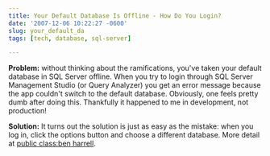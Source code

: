 ```yaml
---
title: Your Default Database Is Offline - How Do You Login?
date: '2007-12-06 10:22:27 -0600'
slug: your_default_da
tags: [tech, database, sql-server]

---
```


**Problem:** without thinking about the ramifications, you've taken your default
database in SQL Server offline. When you try to login through SQL Server
Management Studio (or Query Analyzer) you get an error message because the app
couldn't switch to the default database. Obviously, one feels pretty dumb after
doing this. Thankfully it happened to me in development, not production!

**Solution:** It turns out the solution is just as easy as the mistake: when you
log in, click the options button and choose a different database. More detail at
[public
class:ben harrell](http://benharrell.wordpress.com/2007/01/15/cannot-open-user-default-database-login-failed-login-failed-for-user-username-microsoft-sql-server-error-4064/).
